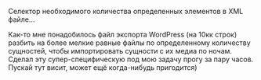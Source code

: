 Селектор необходимого количества определенных элементов в XML файле...

Как-то мне понадобилось файл экспорта WordPress (на 10кк строк) разбить на более мелкие равные файлы по определенному количеству сущностей, чтобы импортировать сущности с их медиа по ночам.
Сделал эту супер-специфическую под мою задачу прогу за пару часов. Пускай тут висит, может ещё когда-нибудь пригодится)
